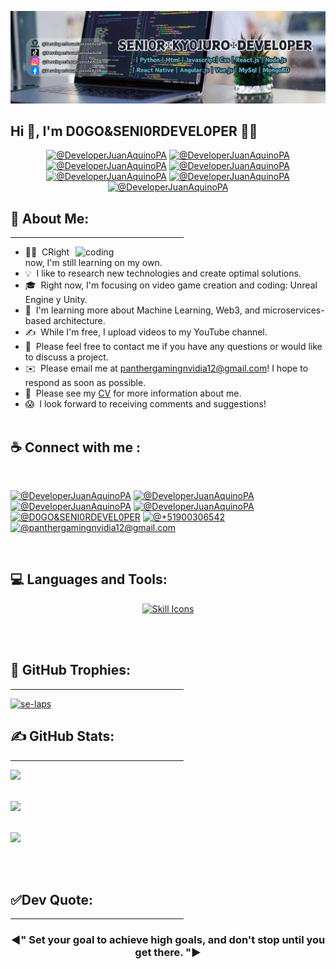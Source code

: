 ![Aditya Vikram Singh Banner](https://github.com/JosueCColcasDesarrollador/JosueCColcasDesarrollador/blob/main/Portada.png)

## Hi 👋, I'm D0GO&SENI0RDEVEL0PER 👩‍💻

<p align="center">
  <a href="https://candida-noronha.web.app/" target="_blank"><img src="https://img.icons8.com/bubbles/50/000000/web.png" alt="@DeveloperJuanAquinoPA"/></a>
	<a href="mailto:panthergamingnvidia12@gmail.com" target="_blank"><img src="https://img.icons8.com/bubbles/50/000000/gmail.png" alt="@DeveloperJuanAquinoPA"/></a>
	<a href="https://github.com/JosueCColcasDesarrollador" target="_blank"><img src="https://img.icons8.com/bubbles/50/000000/github.png" alt="@DeveloperJuanAquinoPA"/></a>
	<a href="https://www.linkedin.com/in/jesús-josué-castañeda-colcas-9a73a5312" target="_blank"><img src="https://img.icons8.com/bubbles/50/000000/linkedin.png" alt="@DeveloperJuanAquinoPA"/></a>
	<a href="https://www.facebook.com/candida.noronha.77" target="_blank"><img src="https://img.icons8.com/bubbles/50/000000/facebook-new.png" alt="@DeveloperJuanAquinoPA"/></a>
	<a href="https://instagram.com/candyyyy__18" target="_blank"><img src="https://img.icons8.com/bubbles/50/000000/instagram.png" alt="@DeveloperJuanAquinoPA"/></a>
	<a href="https://www.youtube.com/@D0GO_SENI0RDEVEL0PER" target="_blank"><img src="https://img.icons8.com/bubbles/50/000000/youtube.png" alt="@DeveloperJuanAquinoPA"/></a>
</p>

<h2 align="left">💫 About Me:</h2>
<hr size="2" width="55%" color="yellow">  
<img align="right" alt="coding" width="400" src="https://cdn.dribbble.com/users/2131993/screenshots/4948736/media/45dceb640723d72436c427add7966cf8.gif"> 

- 👨‍💻 &nbsp;CRight now, I'm still learning on my own.
- 💡 &nbsp;I like to research new technologies and create optimal solutions.
- 🎓 &nbsp;Right now, I'm focusing on video game creation and coding: Unreal Engine y Unity.
- 🌱 &nbsp;I'm learning more about Machine Learning, Web3, and microservices-based architecture.
- ✍️ &nbsp;While I'm free, I upload videos to my YouTube channel.
- 💬 &nbsp;Please feel free to contact me if you have any questions or would like to discuss a project.
- ✉️ &nbsp;Please email me at panthergamingnvidia12@gmail.com! I hope to respond as soon as possible.
- 📄 &nbsp;Please see my [CV](https://onedrive.live.com/?authkey=%21AKntgUe4LOwU4xA&id=2C11D5C642133C04%213605&cid=2C11D5C642133C04&parId=root&parQt=sharedby&o=OneUp) for more information about me.
- 😱 &nbsp;I look forward to receiving comments and suggestions!
<br><br>

## ☕ Connect with me :

<br>

[![@DeveloperJuanAquinoPA](https://img.icons8.com/fluency/48/000000/instagram-new.png "@DeveloperJuanAquinoPA")](https://www.instagram.com/anushkawijegoonawardana97/) 
[![@DeveloperJuanAquinoPA](https://img.icons8.com/fluency/48/000000/facebook.png "@DeveloperJuanAquinoPA")](https://www.facebook.com/AnushkaWijegoonawardana97) 
[![@DeveloperJuanAquinoPA](https://img.icons8.com/fluency/48/000000/linkedin.png "@DeveloperJuanAquinoPA")](https://www.linkedin.com/in/jesús-josué-castañeda-colcas-9a73a5312) 
[![@DeveloperJuanAquinoPA](https://img.icons8.com/fluency/48/000000/tiktok.png "@DeveloperJuanAquinoPA")](https://www.linkedin.com/in/anushkawijegoonawardana97/) 
[![@D0GO&SENI0RDEVEL0PER](https://img.icons8.com/fluency/48/000000/youtube.png "@D0GO&SENI0RDEVEL0PER")](https://www.youtube.com/@D0GO_SENI0RDEVEL0PER) 
[![@+51900306542](https://img.icons8.com/fluency/48/000000/phone-disconnected.png "@+51900306542")](tel:+51900306542) 
[![@panthergamingnvidia12@gmail.com](https://img.icons8.com/fluency/48/000000/apple-mail.png "@panthergamingnvidia12@gmail.com")](panthergamingnvidia12@gmail.com)

<br>

<h2 align="left">💻 Languages and Tools:</h2>
<p align="center">
<a href="https://skillicons.dev">
<img src="https://skillicons.dev/icons?i=angular,aws,azure,blender,bootstrap,c,cs,cpp,cmake,dart,linkedin,nodejs,vscode,visualstudio,debian,django,dotnet,express,firebase,flask,flutter,gcp,git,github,githubactions,gitlab,gradle,idea,java,react,html,css,js,jquery,kali,kotlin,laravel,linux,matlab,mongodb,mysql,nestjs,nextjs,nodejs,npm,php,postman,py,r,react,sqlite,selenium,swift,tailwind,tensorflow,ubuntu,unity,unrealengine,vue,yarn,figma&theme=dark&perline=13" alt="Skill Icons" />
</a>
</p>

<br><br>
<h2 align="left">🌟 GitHub Trophies:</h2>
<hr size="2" width="55%" color="yellow"> 
<p align="left"> <a href="https://github.com/ryo-ma/github-profile-trophy"><img src="https://github-profile-trophy.vercel.app/?username=se-laps&theme=radical&no-frame=false&no-bg=true&margin-w=6" alt="se-laps" /></a> </p>

<h2 align="left">✍ GitHub Stats:</h2>
<hr size="2" width="55%" color="yellow"> 

![](https://github-readme-stats.vercel.app/api/top-langs/?username=SE-LAPS&theme=dark&hide_border=false&include_all_commits=true&count_private=true&layout=compact)</p>
<br>
![](https://github-readme-stats.vercel.app/api?username=SE-LAPS&theme=dark&hide_border=false&include_all_commits=true&count_private=true)</p>
<br>
![](https://github-readme-streak-stats.herokuapp.com/?user=SE-LAPS&theme=dark&hide_border=false) 

<br><br>
<h2 align="left">✅Dev Quote:</h2>
<hr size="2" width="55%" color="yellow">
<h3 align="center";color:"yellow";>◀" Set your goal to achieve high goals, and don't stop until you get there. "▶</h3>
<br>
